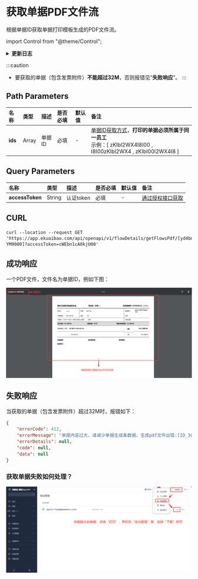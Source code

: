 # 获取单据PDF文件流
根据单据ID获取单据打印模板生成的PDF文件流。

import Control from "@theme/Control";

<Control
method="GET"
url="/api/openapi/v1/flowDetails/getFlowsPdf/[`ids`]"
/>

<details>
  <summary><b>更新日志</b></summary>
  <div>
    <a href="https://docs.ekuaibao.com/docs/open-api/notice/update-log" target="_blank"><b>1.6.0</b></a> -> 🐞 优化了接口 <b>HTTP 500</b> 错误，获取的单据超过 <b>32M</b>，输出报错信息。<br/>
  </div>
</details>

:::caution
- 要获取的单据（包含发票附件）**不能超过32M**，否则报错见“**失败响应**”。
:::

## Path Parameters

| 名称 | 类型 | 描述 | 是否必填 | 默认值 | 备注 |
| :--- | :--- | :--- | :--- |:--- | :--- |
| **ids** | Array | 单据ID | 必填 | - | [单据ID获取方式](/docs/open-api/flows/question-answer#问题一)，**打印的单据必须所属于同一员工**<br/>示例：[ zKIbl2WX4I8I00 , I8I00zKIbl2WX4 , zKIbI00l2WX4I8 ] |

## Query Parameters

| 名称 | 类型 | 描述 | 是否必填 | 默认值 | 备注 |
| :--- | :--- | :--- | :--- |:--- | :--- |
| **accessToken** | String | 认证token | 必填 | - | [通过授权接口获取](/docs/open-api/getting-started/auth) |

## CURL
```shell
curl --location --request GET 'https://app.ekuaibao.com/api/openapi/v1/flowDetails/getFlowsPdf/[yd4bn1Z-YM9000]?accessToken=cWEbn1cA0kjU00'
```

## 成功响应
一个PDF文件，文件名为单据ID，例如下图：

![单据pdf流](images/单据pdf流返回.png)

## 失败响应
当获取的单据（包含发票附件）超过32M时，报错如下：
```json
{
    "errorCode": 412,
    "errorMessage": "单据内容过大，请减少单据生成条数据，生成pdf文件出错:[ID_3GSEp0zevUw]",  
    "errorDetails": null,
    "code": null,
    "data": null
}
```

### 获取单据失败如何处理？

![单据pdf流失败处理](images/获取单据PDF文件流失败处理.png)
